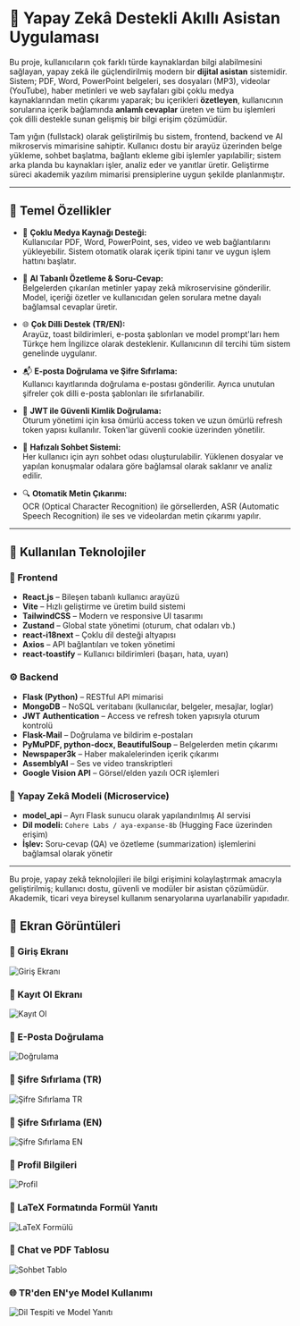 # 🧠 Yapay Zekâ Destekli Akıllı Asistan Uygulaması

Bu proje, kullanıcıların çok farklı türde kaynaklardan bilgi alabilmesini sağlayan, yapay zekâ ile güçlendirilmiş modern bir **dijital asistan** sistemidir. Sistem; PDF, Word, PowerPoint belgeleri, ses dosyaları (MP3), videolar (YouTube), haber metinleri ve web sayfaları gibi çoklu medya kaynaklarından metin çıkarımı yaparak; bu içerikleri **özetleyen**, kullanıcının sorularına içerik bağlamında **anlamlı cevaplar** üreten ve tüm bu işlemleri çok dilli destekle sunan gelişmiş bir bilgi erişim çözümüdür.

Tam yığın (fullstack) olarak geliştirilmiş bu sistem, frontend, backend ve AI mikroservis mimarisine sahiptir. Kullanıcı dostu bir arayüz üzerinden belge yükleme, sohbet başlatma, bağlantı ekleme gibi işlemler yapılabilir; sistem arka planda bu kaynakları işler, analiz eder ve yanıtlar üretir. Geliştirme süreci akademik yazılım mimarisi prensiplerine uygun şekilde planlanmıştır.

---

## 🚀 Temel Özellikler

- 📁 **Çoklu Medya Kaynağı Desteği:**  
  Kullanıcılar PDF, Word, PowerPoint, ses, video ve web bağlantılarını yükleyebilir. Sistem otomatik olarak içerik tipini tanır ve uygun işlem hattını başlatır.

- 🧠 **AI Tabanlı Özetleme & Soru-Cevap:**  
  Belgelerden çıkarılan metinler yapay zekâ mikroservisine gönderilir. Model, içeriği özetler ve kullanıcıdan gelen sorulara metne dayalı bağlamsal cevaplar üretir.

- 🌐 **Çok Dilli Destek (TR/EN):**  
  Arayüz, toast bildirimleri, e-posta şablonları ve model prompt'ları hem Türkçe hem İngilizce olarak desteklenir. Kullanıcının dil tercihi tüm sistem genelinde uygulanır.

- 📬 **E-posta Doğrulama ve Şifre Sıfırlama:**  
  Kullanıcı kayıtlarında doğrulama e-postası gönderilir. Ayrıca unutulan şifreler çok dilli e-posta şablonları ile sıfırlanabilir.

- 🔐 **JWT ile Güvenli Kimlik Doğrulama:**  
  Oturum yönetimi için kısa ömürlü access token ve uzun ömürlü refresh token yapısı kullanılır. Token'lar güvenli cookie üzerinden yönetilir.

- 💬 **Hafızalı Sohbet Sistemi:**  
  Her kullanıcı için ayrı sohbet odası oluşturulabilir. Yüklenen dosyalar ve yapılan konuşmalar odalara göre bağlamsal olarak saklanır ve analiz edilir.

- 🔍 **Otomatik Metin Çıkarımı:**  
  OCR (Optical Character Recognition) ile görsellerden, ASR (Automatic Speech Recognition) ile ses ve videolardan metin çıkarımı yapılır.

---

## 🧱 Kullanılan Teknolojiler

### 🎯 Frontend

- **React.js** – Bileşen tabanlı kullanıcı arayüzü
- **Vite** – Hızlı geliştirme ve üretim build sistemi
- **TailwindCSS** – Modern ve responsive UI tasarımı
- **Zustand** – Global state yönetimi (oturum, chat odaları vb.)
- **react-i18next** – Çoklu dil desteği altyapısı
- **Axios** – API bağlantıları ve token yönetimi
- **react-toastify** – Kullanıcı bildirimleri (başarı, hata, uyarı)

### ⚙️ Backend

- **Flask (Python)** – RESTful API mimarisi
- **MongoDB** – NoSQL veritabanı (kullanıcılar, belgeler, mesajlar, loglar)
- **JWT Authentication** – Access ve refresh token yapısıyla oturum kontrolü
- **Flask-Mail** – Doğrulama ve bildirim e-postaları
- **PyMuPDF, python-docx, BeautifulSoup** – Belgelerden metin çıkarımı
- **Newspaper3k** – Haber makalelerinden içerik çıkarımı
- **AssemblyAI** – Ses ve video transkriptleri
- **Google Vision API** – Görsel/elden yazılı OCR işlemleri

### 🤖 Yapay Zekâ Modeli (Microservice)

- **model_api** – Ayrı Flask sunucu olarak yapılandırılmış AI servisi
- **Dil modeli:** `Cohere Labs / aya-expanse-8b` (Hugging Face üzerinden erişim)
- **İşlev:** Soru-cevap (QA) ve özetleme (summarization) işlemlerini bağlamsal olarak yönetir

---

Bu proje, yapay zekâ teknolojileri ile bilgi erişimini kolaylaştırmak amacıyla geliştirilmiş; kullanıcı dostu, güvenli ve modüler bir asistan çözümüdür. Akademik, ticari veya bireysel kullanım senaryolarına uyarlanabilir yapıdadır.

## 📸 Ekran Görüntüleri

### 🔐 Giriş Ekranı

![Giriş Ekranı](./assets/giris.png)

### 📝 Kayıt Ol Ekranı

![Kayıt Ol](./assets/kayitol.png)

### 📩 E-Posta Doğrulama

![Doğrulama](./assets/mail_dogrulama.png)

### 🔑 Şifre Sıfırlama (TR)

![Şifre Sıfırlama TR](./assets/resetpwtr.png)

### 🔑 Şifre Sıfırlama (EN)

![Şifre Sıfırlama EN](./assets/resetpweng.png)

### 👤 Profil Bilgileri

![Profil](./assets/profil_bilgileri.png)

### 🧠 LaTeX Formatında Formül Yanıtı

![LaTeX Formülü](./assets/formullatex.png)

### 🧾 Chat ve PDF Tablosu

![Sohbet Tablo](./assets/sohbet_tablo.png)

### 🌐 TR'den EN'ye Model Kullanımı

![Dil Tespiti ve Model Yanıtı](./assets/turkcedeningilizce.png)
